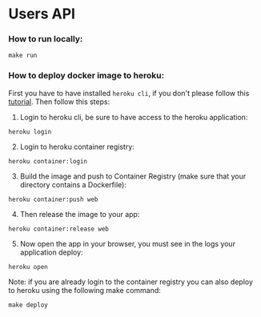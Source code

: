 # Users API


### How to run locally:
`make run`

### How to deploy docker image to heroku:

First you have to have installed `heroku cli`, if you don't please follow this [tutorial](https://devcenter.heroku.com/articles/heroku-cli#download-and-install).
Then follow this steps:

1. Login to heroku cli, be sure to have access to the heroku application:

`heroku login`

2. Login to heroku container registry:

`heroku container:login`

3. Build the image and push to Container Registry (make sure that your directory contains a Dockerfile):

`heroku container:push web`

4. Then release the image to your app:

`heroku container:release web`

5. Now open the app in your browser, you must see in the logs your application deploy:

`heroku open`

Note: if you are already login to the container registry you can also deploy to heroku using the following make command:

`make deploy`

